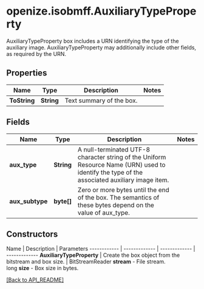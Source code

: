 # openize.isobmff.AuxiliaryTypeProperty

AuxiliaryTypeProperty box includes a URN identifying the type of the auxiliary image.
AuxiliaryTypeProperty may additionally include other fields, as required by the URN.

## Properties

Name | Type | Description | Notes
------------ | ------------- | ------------- | -------------
**ToString** | **String** | Text summary of the box. | 

## Fields

Name | Type | Description | Notes
------------ | ------------- | ------------- | -------------
**aux_type** | **String** | A null-terminated UTF-8 character string of the Uniform Resource Name (URN) used to identify the type of the associated auxiliary image item. | 
**aux_subtype** | **byte[]** | Zero or more bytes until the end of the box. The semantics of these bytes depend on the value of aux_type. | 

## Constructors

Name | Description | Parameters
------------ | ------------- | ------------- | -------------
**AuxiliaryTypeProperty** | Create the box object from the bitstream and box size. | BitStreamReader **stream** - File stream.<br/>long **size** - Box size in bytes.

[[Back to API_README]](API_README.md)
